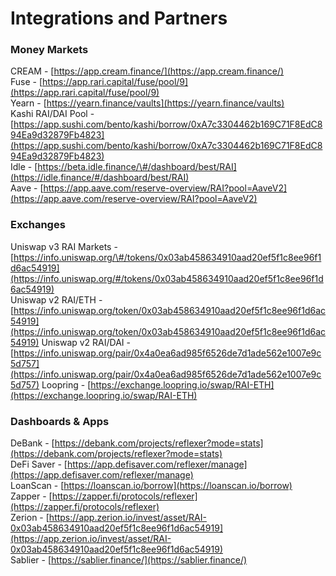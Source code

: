 # Integrations and Partners

### Money Markets

CREAM - [https://app.cream.finance/](https://app.cream.finance/)   
Fuse - [https://app.rari.capital/fuse/pool/9](https://app.rari.capital/fuse/pool/9)   
Yearn - [https://yearn.finance/vaults](https://yearn.finance/vaults)   
Kashi RAI/DAI Pool - [https://app.sushi.com/bento/kashi/borrow/0xA7c3304462b169C71F8EdC894Ea9d32879Fb4823](https://app.sushi.com/bento/kashi/borrow/0xA7c3304462b169C71F8EdC894Ea9d32879Fb4823)  
Idle - [https://beta.idle.finance/\#/dashboard/best/RAI](https://idle.finance/#/dashboard/best/RAI)  
Aave - [https://app.aave.com/reserve-overview/RAI?pool=AaveV2](https://app.aave.com/reserve-overview/RAI?pool=AaveV2) 

### Exchanges

Uniswap v3 RAI Markets - [https://info.uniswap.org/\#/tokens/0x03ab458634910aad20ef5f1c8ee96f1d6ac54919](https://info.uniswap.org/#/tokens/0x03ab458634910aad20ef5f1c8ee96f1d6ac54919)  
Uniswap v2 RAI/ETH - [https://info.uniswap.org/token/0x03ab458634910aad20ef5f1c8ee96f1d6ac54919](https://info.uniswap.org/token/0x03ab458634910aad20ef5f1c8ee96f1d6ac54919) Uniswap v2 RAI/DAI - [https://info.uniswap.org/pair/0x4a0ea6ad985f6526de7d1ade562e1007e9c5d757](https://info.uniswap.org/pair/0x4a0ea6ad985f6526de7d1ade562e1007e9c5d757) Loopring - [https://exchange.loopring.io/swap/RAI-ETH](https://exchange.loopring.io/swap/RAI-ETH) 

### Dashboards & Apps

DeBank - [https://debank.com/projects/reflexer?mode=stats](https://debank.com/projects/reflexer?mode=stats)   
DeFi Saver - [https://app.defisaver.com/reflexer/manage](https://app.defisaver.com/reflexer/manage)   
LoanScan - [https://loanscan.io/borrow](https://loanscan.io/borrow)   
Zapper - [https://zapper.fi/protocols/reflexer](https://zapper.fi/protocols/reflexer)   
Zerion - [https://app.zerion.io/invest/asset/RAI-0x03ab458634910aad20ef5f1c8ee96f1d6ac54919](https://app.zerion.io/invest/asset/RAI-0x03ab458634910aad20ef5f1c8ee96f1d6ac54919)  
Sablier - [https://sablier.finance/](https://sablier.finance/)  


